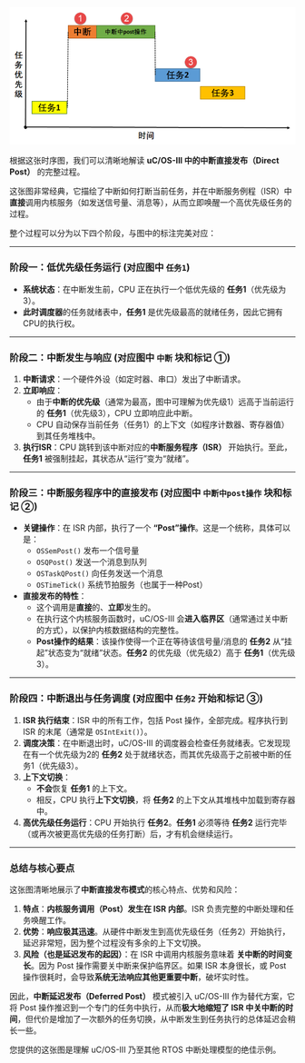 ![](中断直接发布.png)

根据这张时序图，我们可以清晰地解读 **uC/OS-III 中的中断直接发布（Direct Post）** 的完整过程。

这张图非常经典，它描绘了中断如何打断当前任务，并在中断服务例程（ISR）中**直接**调用内核服务（如发送信号量、消息等），从而立即唤醒一个高优先级任务的过程。

整个过程可以分为以下四个阶段，与图中的标注完美对应：

---

### 阶段一：低优先级任务运行 (对应图中 `任务1`)

*   **系统状态**：在中断发生前，CPU 正在执行一个低优先级的 **任务1**（优先级为3）。
*   **此时调度器**的任务就绪表中，**任务1** 是优先级最高的就绪任务，因此它拥有CPU的执行权。

---

### 阶段二：中断发生与响应 (对应图中 `中断` 块和标记 ①)

1.  **中断请求**：一个硬件外设（如定时器、串口）发出了中断请求。
2.  **立即响应**：
    *   由于**中断的优先级**（通常为最高，图中可理解为优先级1）远高于当前运行的 **任务1**（优先级3），CPU 立即响应此中断。
    *   CPU 自动保存当前任务（任务1）的上下文（如程序计数器、寄存器值）到其任务堆栈中。
3.  **执行ISR**：CPU 跳转到该中断对应的**中断服务程序（ISR）** 开始执行。至此，**任务1** 被强制挂起，其状态从“运行”变为“就绪”。

---

### 阶段三：中断服务程序中的直接发布 (对应图中 `中断中post操作` 块和标记 ②)

*   **关键操作**：在 ISR 内部，执行了一个 **“Post”操作**。这是一个统称，具体可以是：
    *   `OSSemPost()` 发布一个信号量
    *   `OSQPost()` 发送一个消息到队列
    *   `OSTaskQPost()` 向任务发送一个消息
    *   `OSTimeTick()` 系统节拍服务（也属于一种Post）
*   **直接发布的特性**：
    *   这个调用是**直接**的、**立即**发生的。
    *   在执行这个内核服务函数时，uC/OS-III 会**进入临界区**（通常通过关中断的方式），以保护内核数据结构的完整性。
    *   **Post操作的结果**：该操作使得一个正在等待该信号量/消息的 **任务2** 从“挂起”状态变为“就绪”状态。**任务2** 的优先级（优先级2）高于 **任务1**（优先级3）。

---

### 阶段四：中断退出与任务调度 (对应图中 `任务2` 开始和标记 ③)

1.  **ISR 执行结束**：ISR 中的所有工作，包括 Post 操作，全部完成。程序执行到 ISR 的末尾（通常是 `OSIntExit()`）。
2.  **调度决策**：在中断退出时，uC/OS-III 的调度器会检查任务就绪表。它发现现在有一个优先级为2的 **任务2** 处于就绪状态，而其优先级高于之前被中断的任务1（优先级3）。
3.  **上下文切换**：
    *   **不会**恢复 **任务1** 的上下文。
    *   相反，CPU 执行**上下文切换**，将 **任务2** 的上下文从其堆栈中加载到寄存器中。
4.  **高优先级任务运行**：CPU 开始执行 **任务2**。**任务1** 必须等待 **任务2** 运行完毕（或再次被更高优先级的任务打断）后，才有机会继续运行。

---

### 总结与核心要点

这张图清晰地展示了**中断直接发布模式**的核心特点、优势和风险：

1.  **特点**：**内核服务调用（Post）发生在 ISR 内部**。ISR 负责完整的中断处理和任务唤醒工作。
2.  **优势**：**响应极其迅速**。从硬件中断发生到高优先级任务（任务2）开始执行，延迟非常短，因为整个过程没有多余的上下文切换。
3.  **风险（也是延迟发布的起因）**：在 ISR 中调用内核服务意味着 **关中断的时间变长**。因为 Post 操作需要关中断来保护临界区。如果 ISR 本身很长，或 Post 操作很耗时，会导致**系统无法响应其他更重要中断**，破坏实时性。

因此，**中断延迟发布（Deferred Post）** 模式被引入 uC/OS-III 作为替代方案，它将 Post 操作推迟到一个专门的任务中执行，从而**极大地缩短了 ISR 中关中断的时间**，但代价是增加了一次额外的任务切换，从中断发生到任务执行的总体延迟会稍长一些。

您提供的这张图是理解 uC/OS-III 乃至其他 RTOS 中断处理模型的绝佳示例。